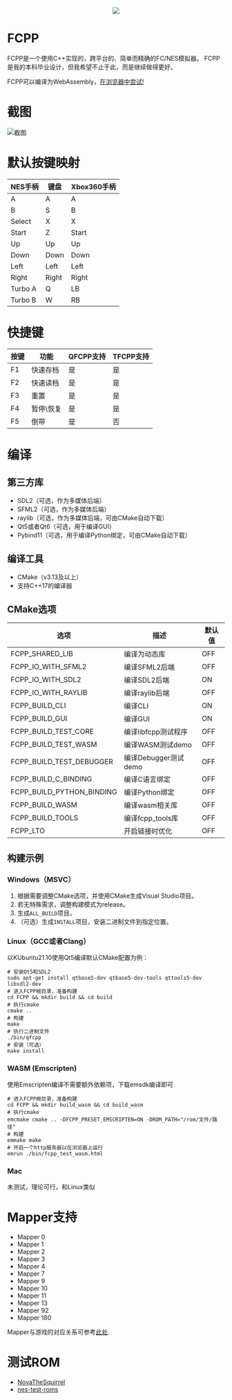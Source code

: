 <div align="center">
  <img src="./images/Logo.svg">
</div>

# FCPP
FCPP是一个使用C++实现的，跨平台的、简单而精确的FC/NES模拟器。
FCPP是我的本科毕业设计，但我希望不止于此，而是继续做得更好。

FCPP可以编译为WebAssembly，[在浏览器中尝试!](https://tianzerl.github.io/FCPP_WASM_DEMO/)

# 截图
![截图](/images/Screenshots.png)

# 默认按键映射
| NES手柄 | 键盘  | Xbox360手柄 |
| ------- | ----- | ----------- |
| A       | A     | A           |
| B       | S     | B           |
| Select  | X     | X           |
| Start   | Z     | Start       |
| Up      | Up    | Up          |
| Down    | Down  | Down        |
| Left    | Left  | Left        |
| Right   | Right | Right       |
| Turbo A | Q     | LB          |
| Turbo B | W     | RB          |

# 快捷键
| 按键 | 功能      | QFCPP支持 | TFCPP支持 |
| ---- | --------- | --------- | --------- |
| F1   | 快速存档  | 是        | 是        |
| F2   | 快速读档  | 是        | 是        |
| F3   | 重置      | 是        | 是        |
| F4   | 暂停\恢复 | 是        | 是        |
| F5   | 倒带      | 是        | 否        |

# 编译
## 第三方库
- SDL2（可选，作为多媒体后端）
- SFML2（可选，作为多媒体后端）
- raylib（可选，作为多媒体后端，可由CMake自动下载）
- Qt5或者Qt6（可选，用于编译GUI）
- Pybind11（可选，用于编译Python绑定，可由CMake自动下载）
## 编译工具
- CMake（v3.13及以上）
- 支持C++17的编译器
## CMake选项
| 选项                      | 描述                 | 默认值 |
| ------------------------- | -------------------- | ------ |
| FCPP_SHARED_LIB           | 编译为动态库         | OFF    |
| FCPP_IO_WITH_SFML2        | 编译SFML2后端        | OFF    |
| FCPP_IO_WITH_SDL2         | 编译SDL2后端         | ON     |
| FCPP_IO_WITH_RAYLIB       | 编译raylib后端       | OFF    |
| FCPP_BUILD_CLI            | 编译CLI              | ON     |
| FCPP_BUILD_GUI            | 编译GUI              | ON     |
| FCPP_BUILD_TEST_CORE      | 编译libfcpp测试程序  | OFF    |
| FCPP_BUILD_TEST_WASM      | 编译WASM测试demo     | OFF    |
| FCPP_BUILD_TEST_DEBUGGER  | 编译Debugger测试demo | OFF    |
| FCPP_BUILD_C_BINDING      | 编译C语言绑定        | OFF    |
| FCPP_BUILD_PYTHON_BINDING | 编译Python绑定       | OFF    |
| FCPP_BUILD_WASM           | 编译wasm相关库       | OFF    |
| FCPP_BUILD_TOOLS          | 编译fcpp_tools库     | OFF    |
| FCPP_LTO                  | 开启链接时优化       | OFF    |
## 构建示例
### Windows（MSVC）
1. 根据需要调整CMake选项，并使用CMake生成Visual Studio项目。
2. 若无特殊需求，调整构建模式为release。
3. 生成`ALL_BUILD`项目。
4. （可选）生成`INSTALL`项目，安装二进制文件到指定位置。
### Linux（GCC或者Clang）
以KUbuntu21.10使用Qt5编译默认CMake配置为例：

```shell
# 安装Qt5和SDL2
sudo apt-get install qtbase5-dev qtbase5-dev-tools qttools5-dev libsdl2-dev
# 进入FCPP根目录，准备构建
cd FCPP && mkdir build && cd build
# 执行cmake
cmake ..
# 构建
make
# 执行二进制文件
./bin/qfcpp
# 安装（可选）
make install
```
### WASM (Emscripten)
使用Emscripten编译不需要额外依赖项，下载emsdk编译即可
```shell
# 进入FCPP根目录，准备构建
cd FCPP && mkdir build_wasm && cd build_wasm
# 执行cmake
emcmake cmake .. -DFCPP_PRESET_EMSCRIPTEN=ON -DROM_PATH="/rom/文件/路径"
# 构建
emmake make
# 开启一个http服务器以在浏览器上运行
emrun ./bin/fcpp_test_wasm.html
```
### Mac
未测试，理论可行，和Linux类似

# Mapper支持
- Mapper 0
- Mapper 1
- Mapper 2
- Mapper 3
- Mapper 4
- Mapper 7
- Mapper 9
- Mapper 10
- Mapper 11
- Mapper 13
- Mapper 92
- Mapper 180

Mapper与游戏的对应关系可参考[此处](http://tuxnes.sourceforge.net/nesmapper.txt).

# 测试ROM
- [NovaTheSquirrel](https://github.com/NovaSquirrel/NovaTheSquirrel)
- [nes-test-roms](https://github.com/christopherpow/nes-test-roms)
